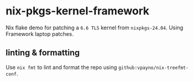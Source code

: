 # nix-pkgs-kernel-framework

Nix flake demo for patching a `6.6 TLS` kernel from `nixpkgs-24.04`. Using
Framework laptop patches.

## linting & formatting

Use `nix fmt` to lint and format the repo using
`github:vpayno/nix-treefmt-conf`.
